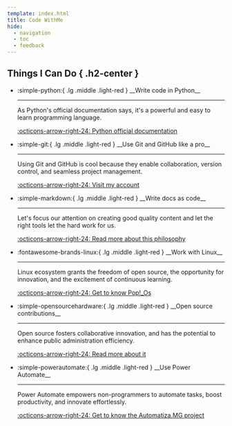 ```yaml
---
template: index.html
title: Code WithMe
hide:
  - navigation
  - toc
  - feedback
---
```

<style>
  .md-typeset h1,
  .md-content__button,
  .md-source-file {
    display: none;
  }
</style>

## Things I Can Do { .h2-center }

<div class="grid cards card-border-radius" markdown>

- <p class="text-larger" markdown>:simple-python:{ .lg .middle .light-red } __Write code in Python__</p>

    ---

    As Python's official documentation says, it's a powerful and easy to learn programming language.

    [:octicons-arrow-right-24: Python official documentation](https://docs.python.org/3/tutorial/index.html)

- <p class="text-larger" markdown>:simple-git:{ .lg .middle .light-red } __Use Git and GitHub like a pro__</p>

    ---

    Using Git and GitHub is cool because they enable collaboration, version control, and seamless project management.

    [:octicons-arrow-right-24: Visit my account](https://github.com/gabrielbdornas)


- <p class="text-larger" markdown>:simple-markdown:{ .lg .middle .light-red } __Write docs as code__</p>

    ---

    Let's focus our attention on creating good quality content and let the right tools let the hard work for us.

    [:octicons-arrow-right-24: Read more about this philosophy](https://www.writethedocs.org/guide/docs-as-code/)


- <p class="text-larger" markdown>:fontawesome-brands-linux:{ .lg .middle .light-red } __Work with Linux__</p>

    ---

    Linux ecosystem grants the freedom of open source, the opportunity for innovation, and the excitement of continuous learning.

    [:octicons-arrow-right-24: Get to know Pop!_Os](https://pop.system76.com/)

- <p class="text-larger" markdown>:simple-opensourcehardware:{ .lg .middle .light-red } __Open source contributions__</p>

    ---

    Open source fosters collaborative innovation, and has the potential to enhance public administration efficiency.

    [:octicons-arrow-right-24: Read more about it](https://en.wikipedia.org/wiki/Open_source)

- <p class="text-larger" markdown>:simple-powerautomate:{ .lg .middle .light-red } __Use Power Automate__</p>

    ---

    Power Automate empowers non-programmers to automate tasks, boost productivity, and innovate effortlessly.

    [:octicons-arrow-right-24: Get to know the Automatiza.MG project](https://www.planejamento.mg.gov.br/automatizamg)

</div>

<!--

## O Projeto em Números { .h2-center }

<div class="grid cards blue-banner" markdown>

- :material-robot-angry-outline:

    <p class="p-black" style="border-top: 5px solid #6f4398" markdown>25</p>

    robôs

    criados

- :fontawesome-solid-money-bill-1-wave:

    <p class="p-black" style="border-top: 5px solid #6f4398" markdown>R$ 1,3</p>

    milhões

    arrecadados

- :material-clock-time-five-outline:

    <p class="p-black" style="border-top: 5px solid #6f4398" markdown>307</p>

    horas

    economizadas

- :material-book:

    <p class="p-black" style="border-top: 5px solid #6f4398" markdown>298</p>

    servidores

    capacitados

- :material-earbuds-outline:

    <p class="p-black" style="border-top: 5px solid #6f4398" markdown>22</p>

    cursos

    oferecidos

- :fontawesome-solid-people-arrows:

    <p class="p-black" style="border-top: 5px solid #6f4398" markdown>3,7</p>

    servidores

    reposicionados

</div>

Clique [aqui](blog/posts/20231229_metricas/index.md) para mais detalhes sobre esses números


## Depoimentos { .h2-center }

=== "SEPLAG"

    <div class="grid cards" markdown>

    - <p class="p-center" markdown>![minha_foto](https://res.cloudinary.com/dgll6seyc/image/upload/v1710368933/automatiza-mg/avatar_gabriela.webp){ .lg .middle .avatar loading=lazy }</p>


        <p class="p-center" markdown>__Gabriella Marcelino__</p>
        <p class="p-center" markdown>__Técnica da Diretoria Central de Controle e Modernização do Pagamento de Pessoal__</p>

        ---

        A utilização do Power Automate no projeto Automatiza.MG visa inserir óbitos no SISAP, prevenindo pagamentos indevidos a servidores falecidos e protegendo os cofres públicos. A automação reduziu significativamente o tempo necessário para concluir o serviço, além de aumentar a precisão e bem-estar da equipe. Isso permitiu direcionar atenção para outras atividades, racionalizando esforços e reduzindo o retrabalho, como o processamento de estornos bancários.

    </div>

=== "IEPHA"

    <div class="grid cards" markdown>

    - <p class="p-center" markdown>![minha_foto](https://res.cloudinary.com/dgll6seyc/image/upload/v1710368934/automatiza-mg/avatar_alexandre.webp){ .lg .middle .avatar loading=lazy }</p>


        <p class="p-center" markdown>__Alexander Ferreira__</p>
        <p class="p-center" markdown>__Técnico de Gestão, Proteção e Restauro da Gerência de Recursos Humanos__</p>

        ---

        Com a implantação do projeto piloto de automatização de processos na Gerência de Recursos Humanos do IEPHA pelo Automatiza.MG, tivemos a oportunidade de conhecer o Power Automate, que nos ajudou na redução do tempo gasto em tarefas manuais e repetitivas, liberando a equipe para se concentrar em tarefas mais importantes. A ferramenta comunica muito bem com diversos aplicativos e programas, com segurança e eficiência, ajudando na economia de recursos e tempo de espera para os públicos interno e externo. Em breve, novos fluxos poderão ser criados continuamente, no intuito de facilitar e desburocratizar os processos no serviço público, impactando diretamente na qualidade do trabalho.

    </div>

=== "EDUCAÇÃO"

    <div class="grid cards" markdown>

    - <p class="p-center" markdown>![minha_foto](https://res.cloudinary.com/dgll6seyc/image/upload/v1710368936/automatiza-mg/avatar_andre_silva.webp){ .lg .middle .avatar loading=lazy }</p>


        <p class="p-center" markdown>__André Silva__</p>
        <p class="p-center" markdown>__Coordenador Adjunto Qualifica Mais e Ponto Focal do Projeto Trilhas de Futuro, da Superintendência de Políticas Pedagógicas__</p>

        ---

        A implementação da automatização pela equipe do Automatiza.MG na nossa coordenação resultou em impacto transformador e superação de expectativas. A otimização de processos revelou-se essencial, proporcionando visão estratégica na gestão de recursos e liberando servidores para outras atividades. Destaca-se a eficiência operacional e agilidade introduzida pelo projeto, que contribuiu significativamente para o crescimento e desenvolvimento da coordenação. Expressamos profundo reconhecimento pelo comprometimento e expertise da equipe envolvida, e estamos ansiosos para continuar avançando em busca da excelência.

    </div>

## Conheça nossa equipe { .h2-center }

<div class="grid cards" markdown>

- <p class="p-center" markdown>![minha_foto](https://res.cloudinary.com/dgll6seyc/image/upload/v1712178762/avatar_camila.webp){ .lg .middle .avatar loading=lazy }</p>


    <p class="p-center" markdown>__Camila Neves__</p>

    ---

    <p class="p-center" markdown>Subsecretária de Inovação e Gestão Estratégica - SIGES.</p>

- <p class="p-center" markdown>![minha_foto](https://res.cloudinary.com/dgll6seyc/image/upload/v1712178624/avatar_ana1.webp){ .lg .middle .avatar loading=lazy }</p>


    <p class="p-center" markdown>__Ana Flávia__</p>

    ---

    <p class="p-center" markdown>Superintendente Central de Inovação e Desburocratização - SCID</p>

- <p class="p-center" markdown>![minha_foto](https://res.cloudinary.com/dgll6seyc/image/upload/v1712177540/avatar_yan.webp){ .lg .middle .avatar loading=lazy }</p>


    <p class="p-center" markdown>__Yan Vieira do Carmo__</p>

    ---

    <p class="p-center" markdown>Diretor de Desburocratização - DCD.</p>

    <p class="p-center" markdown>
      [:material-email:](mailto:simplificacao@planejamento.mg.gov.br){ .lg .middle .light-red .text-larger }
    </p>

- <p class="p-center" markdown>![minha_foto](https://res.cloudinary.com/dgll6seyc/image/upload/v1710368359/automatiza-mg/avatar_andre.webp){ .lg .middle .avatar loading=lazy }</p>


    <p class="p-center" markdown>__André Amorim__</p>

    ---

    <p class="p-center" markdown>Equipe Automatiza.MG.</p>

    <p class="p-center" markdown>
      [:material-email:](mailto:simplificacao@planejamento.mg.gov.br){ .lg .middle .light-red .text-larger }
    </p>

- <p class="p-center" markdown>![minha_foto](https://res.cloudinary.com/dgll6seyc/image/upload/v1710959678/automatiza-mg/avatar_cora1.webp){ .lg .middle .avatar loading=lazy }</p>


    <p class="p-center" markdown>__Augusta Cora__</p>

    ---

    <p class="p-center" markdown>Equipe Automatiza.MG.</p>

    <p class="p-center" markdown>
      [:material-email:](mailto:simplificacao@planejamento.mg.gov.br){ .lg .middle .light-red .text-larger }
    </p>

- <p class="p-center" markdown>![minha_foto](https://res.cloudinary.com/dgll6seyc/image/upload/v1710368358/automatiza-mg/avatar_gabriel.webp){ .lg .middle .avatar loading=lazy }</p>


    <p class="p-center" markdown>__Gabriel Dornas__</p>

    ---

    <p class="p-center" markdown>Equipe Automatiza.MG.</p>

    <p class="p-center" markdown>
      [:material-email:](mailto:simplificacao@planejamento.mg.gov.br){ .lg .middle .light-red .text-larger }
    </p>

</div>

-->
